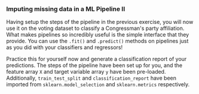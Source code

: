 ### Imputing missing data in a ML Pipeline II

Having setup the steps of the pipeline in the previous exercise, you will now use it on the voting dataset to classify a Congressman's party affiliation. What makes pipelines so incredibly useful is the simple interface that they provide. You can use the `.fit()` and `.predict()` methods on pipelines just as you did with your classifiers and regressors!

Practice this for yourself now and generate a classification report of your predictions. The steps of the pipeline have been set up for you, and the feature array `X` and target variable array `y` have been pre-loaded. Additionally, `train_test_split` and `classification_report` have been imported from `sklearn.model_selection` and `sklearn.metrics` respectively.